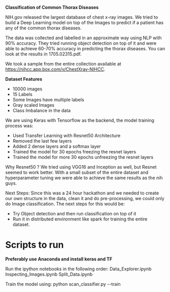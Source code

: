 **Classification of Common Thorax Diseases**

NIH.gov released the largest database of chest x-ray images. We tried to build a Deep Learning model on top of the Images to predict if a patient has any of the common thorax diseases.

The data was collected and labelled in an approximate way using NLP with 90% accuracy. They tried running object detection on top of it and were able to achieve 60-70% accuracy in predicting the thorax diseases. You can look at the results in 1705.02315.pdf.

We took a sample from the entire collection available at https://nihcc.app.box.com/v/ChestXray-NIHCC.

**Dataset Features**
 - 10000 images
 - 15 Labels
 - Some Images have multiple labels
 - Gray scaled Images
 - Class Imbalance in the data

We are using Keras with Tensorflow as the backend, the model training process was:

 - Used Transfer Learning with Resnet50 Architecture
 - Removed the last few layers
 - Added 2 dense layers and a softmax layer
 - Trained the model for 30 epochs freezing the resnet layers
 - Trained the model for more 30 epochs unfreezing the resnet layers

Why Resnet50 ? We tried using VGG16 and Inception as well, but Resnet seemed to work better.
With a small subset of the entire dataset and hyperparameter tuning we were able to achieve the same results as the nih guys.

Next Steps:
Since this was a 24 hour hackathon and we needed to create our own structure in the data, clean it and do pre-processing, we could only do Image classification. The next steps for this would be:
- Try Object detection and then run classification on top of it
- Run it in distributed environment like spark for training the entire dataset.

Scripts to run
==============
**Preferably use Anaconda and install keras and TF**

Run the ipython notebooks in the following order:
Data_Explorer.ipynb
Inspecting_Images.ipynb
Split_Data.ipynb

Train the model using:
python scan_classifier.py --train
